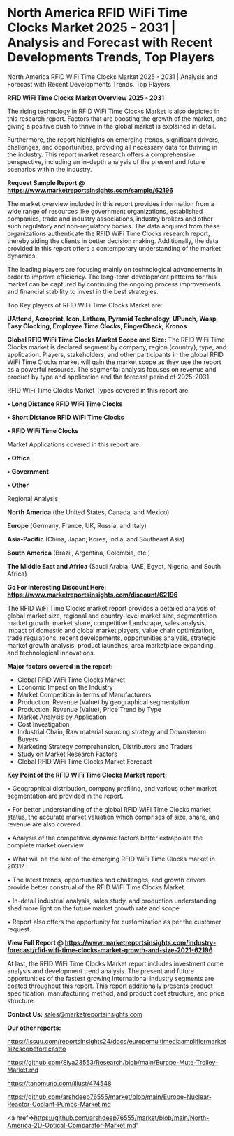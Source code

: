 # North America RFID WiFi Time Clocks Market 2025 - 2031 | Analysis and Forecast with Recent Developments Trends, Top Players
North America RFID WiFi Time Clocks Market 2025 - 2031 | Analysis and Forecast with Recent Developments Trends, Top Players

<Strong> RFID WiFi Time Clocks Market Overview 2025 - 2031</strong>

The rising technology in RFID WiFi Time Clocks Market is also depicted in this research report. Factors that are boosting the growth of the market, and giving a positive push to thrive in the global market is explained in detail.

Furthermore, the report highlights on emerging trends, significant drivers, challenges, and opportunities, providing all necessary data for thriving in the industry. This report market research offers a comprehensive perspective, including an in-depth analysis of the present and future scenarios within the industry.

<strong>Request Sample Report @ <a href=https://www.marketreportsinsights.com/sample/62196>https://www.marketreportsinsights.com/sample/62196</a></strong>

The market overview included in this report provides information from a wide range of resources like government organizations, established companies, trade and industry associations, industry brokers and other such regulatory and non-regulatory bodies. The data acquired from these organizations authenticate the RFID WiFi Time Clocks research report, thereby aiding the clients in better decision making. Additionally, the data provided in this report offers a contemporary understanding of the market dynamics.

The leading players are focusing mainly on technological advancements in order to improve efficiency. The long-term development patterns for this market can be captured by continuing the ongoing process improvements and financial stability to invest in the best strategies.

Top Key players of RFID WiFi Time Clocks Market are:

<strong>UAttend, Acroprint, Icon, Lathem, Pyramid Technology, UPunch, Wasp, Easy Clocking, Employee Time Clocks, FingerCheck, Kronos</strong>

<strong><b>Global RFID WiFi Time Clocks Market Scope and Size:</b></strong>
The RFID WiFi Time Clocks market is declared segment by company, region (country), type, and application. Players, stakeholders, and other participants in the global RFID WiFi Time Clocks market will gain the market scope as they use the report as a powerful resource. The segmental analysis focuses on revenue and product by type and application and the forecast period of 2025-2031.

RFID WiFi Time Clocks Market Types covered in this report are:

<strong>• Long Distance RFID WiFi Time Clocks

• Short Distance RFID WiFi Time Clocks

• RFID WiFi Time Clocks</strong>

Market Applications covered in this report are:

<strong>• Office

• Government

• Other</strong> 

Regional Analysis

<strong>North America</strong> (the United States, Canada, and Mexico)

<strong>Europe</strong> (Germany, France, UK, Russia, and Italy)

<strong>Asia-Pacific</strong> (China, Japan, Korea, India, and Southeast Asia)

<strong>South America</strong> (Brazil, Argentina, Colombia, etc.)

<strong>The Middle East and Africa</strong> (Saudi Arabia, UAE, Egypt, Nigeria, and South Africa)

<strong>Go For Interesting Discount Here: <a href=https://www.marketreportsinsights.com/discount/62196>https://www.marketreportsinsights.com/discount/62196</a></strong>

The RFID WiFi Time Clocks market report provides a detailed analysis of global market size, regional and country-level market size, segmentation market growth, market share, competitive Landscape, sales analysis, impact of domestic and global market players, value chain optimization, trade regulations, recent developments, opportunities analysis, strategic market growth analysis, product launches, area marketplace expanding, and technological innovations.

<strong><b>Major factors covered in the report:</b></strong>
<ul>
  <li>Global RFID WiFi Time Clocks Market </li>
  <li>Economic Impact on the Industry</li>
  <li>Market Competition in terms of Manufacturers</li>
  <li>Production, Revenue (Value) by geographical segmentation</li>
  <li>Production, Revenue (Value), Price Trend by Type</li>
  <li>Market Analysis by Application</li>
  <li>Cost Investigation</li>
  <li>Industrial Chain, Raw material sourcing strategy and Downstream Buyers</li>
  <li>Marketing Strategy comprehension, Distributors and Traders</li>
  <li>Study on Market Research Factors</li>
  <li>Global RFID WiFi Time Clocks Market Forecast</li>
</ul>

<strong><b>Key Point of the RFID WiFi Time Clocks Market report:</b></strong>

• Geographical distribution, company profiling, and various other market segmentation are provided in the report.

• For better understanding of the global RFID WiFi Time Clocks market status, the accurate market valuation which comprises of size, share, and revenue are also covered.

• Analysis of the competitive dynamic factors better extrapolate the complete market overview

• What will be the size of the emerging RFID WiFi Time Clocks market in 2031?

• The latest trends, opportunities and challenges, and growth drivers provide better construal of the RFID WiFi Time Clocks Market.

• In-detail industrial analysis, sales study, and production understanding shed more light on the future market growth rate and scope.

• Report also offers the opportunity for customization as per the customer request.

<strong><b>View Full Report @ <a href=https://www.marketreportsinsights.com/industry-forecast/rfid-wifi-time-clocks-market-growth-and-size-2021-62196>https://www.marketreportsinsights.com/industry-forecast/rfid-wifi-time-clocks-market-growth-and-size-2021-62196</a></b></strong>


At last, the RFID WiFi Time Clocks Market report includes investment come analysis and development trend analysis. The present and future opportunities of the fastest growing international industry segments are coated throughout this report. This report additionally presents product specification, manufacturing method, and product cost structure, and price structure.

<strong>Contact Us:</strong>
sales@marketreportsinsights.com

<strong>Our other reports:</strong>

<a href=https://issuu.com/reportsinsights24/docs/europemultimediaamplifiermarketsizescopeforecastto>https://issuu.com/reportsinsights24/docs/europemultimediaamplifiermarketsizescopeforecastto</a>

<a href=https://github.com/Siya23553/Research/blob/main/Europe-Mute-Trolley-Market.md>https://github.com/Siya23553/Research/blob/main/Europe-Mute-Trolley-Market.md</a>

<a href=https://tanomuno.com/illust/474548>https://tanomuno.com/illust/474548</a>

<a href=https://github.com/arshdeep76555/market/blob/main/Europe-Nuclear-Reactor-Coolant-Pumps-Market.md>https://github.com/arshdeep76555/market/blob/main/Europe-Nuclear-Reactor-Coolant-Pumps-Market.md</a>

<a href=>https://github.com/arshdeep76555/market/blob/main/North-America-2D-Optical-Comparator-Market.md</a>"
